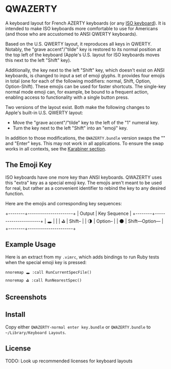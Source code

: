 QWAZERTY
========

A keyboard layout for French AZERTY keyboards (or any [ISO
keyboard](https://en.wikipedia.org/wiki/ISO/IEC_9995)). It is intended to make
ISO keyboards more comfortable to use for Americans (and those who are
accustomed to ANSI QWERTY keyboards).

Based on the U.S. QWERTY layout, it reproduces all keys in QWERTY. Notably, the
"grave accent"/"tilde" key is restored to its normal position at the top left of
the keyboard (Apple's U.S. layout for ISO keyboards moves this next to the left
"Shift" key).

Additionally, the key next to the left "Shift" key, which doesn't exist on ANSI
keyboards, is changed to input a set of emoji glyphs. It provides four emojis in
total (one for each of the following modifiers: normal, Shift, Option,
Option-Shift). These emojis can be used for faster shortcuts. The single-key
normal mode emoji can, for example, be bound to a frequent action, enabling
access to functionality with a single button press.

Two versions of the layout exist. Both make the following changes to Apple's
built-in U.S. QWERTY layout:

* Move the "grave accent"/"tilde" key to the left of the "1" numeral key.
* Turn the key next to the left "Shift" into an "emoji" key.

In addition to those modifications, the `QWAZERTY.bundle` version swaps the "\"
and "Enter" keys. This may not work in all applications. To ensure the swap
works in all contexts, see the [Karabiner section](#karabiner).


## The Emoji Key
ISO keyboards have one more key than ANSI keyboards. QWAZERTY uses this "extra"
key as a special emoji key. The emojis aren't meant to be used for real, but
rather as a convenient identifier to rebind the key to any desired function.

Here are the emojis and corresponding key sequences:

+--------+----------------------+
| Output | Key Sequence         |
+--------+----------------------+
|   🕳   | <Emoji>              |
|   ⛳   | Shift–<Emoji>        |
|   🌗   | Option–<Emoji>       |
|   🌑   | Shift—Option—<Emoji> |
+--------+----------------------+


## Example Usage
Here is an extract from my `.vimrc`, which adds bindings to run Ruby tests when
the special emoji key is pressed:

	nnoremap 🕳 :call RunCurrentSpecFile()
	nnoremap ⛳ :call RunNearestSpec()


## Screenshots


## Install
Copy either `QWAZERTY-normal enter key.bundle` or `QWAZERTY.bundle` to
`~/Library/Keyboard Layouts`.


## License
TODO: Look up recommended licenses for keyboard layouts
